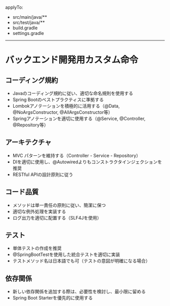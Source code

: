 applyTo:
  - src/main/java/**
  - src/test/java/**
  - build.gradle
  - settings.gradle
---

# バックエンド開発用カスタム命令

## コーディング規約
- Javaのコーディング規約に従い、適切な命名規則を使用する
- Spring Bootのベストプラクティスに準拠する
- Lombokアノテーションを積極的に活用する（@Data, @NoArgsConstructor, @AllArgsConstructor等）
- Springアノテーションを適切に使用する（@Service, @Controller, @Repository等）

## アーキテクチャ
- MVC パターンを維持する（Controller - Service - Repository）
- DIを適切に使用し、@Autowiredよりもコンストラクタインジェクションを推奨
- RESTful APIの設計原則に従う

## コード品質
- メソッドは単一責任の原則に従い、簡潔に保つ
- 適切な例外処理を実装する
- ログ出力を適切に配置する（SLF4Jを使用）

## テスト
- 単体テストの作成を推奨
- @SpringBootTestを使用した統合テストを適切に実装
- テストメソッド名は日本語でも可（テストの意図が明確になる場合）

## 依存関係
- 新しい依存関係を追加する際は、必要性を検討し、最小限に留める
- Spring Boot Starterを優先的に使用する

